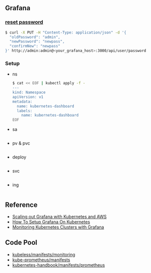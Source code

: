 ## Grafana

### [reset password](https://grafana.com/docs/grafana/latest/administration/cli/)
```bash
$ curl -X PUT -H "Content-Type: application/json" -d '{
  "oldPassword": "admin",
  "newPassword": "newpass",
  "confirmNew": "newpass"
}' http://admin:admin@<your_grafana_host>:3000/api/user/password
```

### Setup
- ns
    ```bash
    $ cat << EOF | kubectl apply -f -
    ---
    kind: Namespace
    apiVersion: v1
    metadata:
      name: kubernetes-dashboard
      labels:
        name: kubernetes-dashboard
    EOF
    ```
- sa
    ```bash

    ```
- pv & pvc
    ```bash

    ```
- deploy
    ```bash

    ```
- svc
    ```bash

    ```
- ing
    ```bash

    ```

## Reference
- [Scaling out Grafana with Kubernetes and AWS](https://medium.com/@fcgravalos/scaling-out-grafana-with-kubernetes-and-aws-62745257df10)
- [How To Setup Grafana On Kubernetes](https://devopscube.com/setup-grafana-kubernetes/)
- [Monitoring Kubernetes Clusters with Grafana](https://medium.com/htc-research-engineering-blog/monitoring-kubernetes-clusters-with-grafana-e2a413febefd)

## Code Pool
- [kubeless/manifests/monitoring](https://github.com/kubeless/kubeless/tree/master/manifests/monitoring)
- [kube-prometheus/manifests](https://github.com/coreos/kube-prometheus/tree/master/manifests)
- [kubernetes-handbook/manifests/prometheus](https://github.com/rootsongjc/kubernetes-handbook/tree/master/manifests/prometheus)
